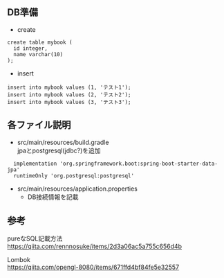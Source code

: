 ## DB準備
- create
```
create table mybook (
  id integer, 
  name varchar(10)
);
```
- insert
```
insert into mybook values (1, 'テスト1');
insert into mybook values (2, 'テスト2');
insert into mybook values (3, 'テスト3');
```
## 各ファイル説明

- src/main/resources/build.gradle  
jpaとpostgresql(jdbc?)を追加
```
  implementation 'org.springframework.boot:spring-boot-starter-data-jpa'
  runtimeOnly 'org.postgresql:postgresql'
```

- src/main/resources/application.properties
  - DB接続情報を記載
  
## 参考

pureなSQL記載方法  
https://qiita.com/rennnosuke/items/2d3a06ac5a755c656d4b

Lombok  
https://qiita.com/opengl-8080/items/671ffd4bf84fe5e32557
